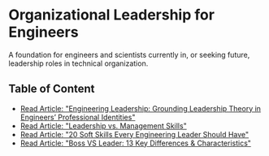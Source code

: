 # Organizational Leadership for Engineers

A foundation for engineers and scientists currently in, or seeking future, leadership roles in technical organization.

## Table of Content

* [Read Article: "Engineering Leadership: Grounding Leadership Theory in Engineers’ Professional Identities"](./Read%20Article:%20"Engineering%20Leadership:%20Grounding%20Leadership%20Theory%20in%20Engineers’%20Professional%20Identities".md)
* [Read Article: "Leadership vs. Management Skills"](./Read%20Article:%20"Leadership%20vs.%20Management%20Skills".md)
* [Read Article: "20 Soft Skills Every Engineering Leader Should Have"](./Read%20Article:%20"20%20Soft%20Skills%20Every%20Engineering%20Leader%20Should%20Have".md)
* [Read Article: "Boss VS Leader: 13 Key Differences & Characteristics"](./Read%20Article:%20"Boss%20VS%20Leader:%2013%20Key%20Differences%20&%20Characteristics".md)
